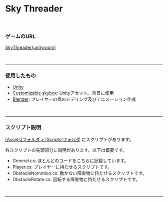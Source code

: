 # Sky Threader

<br>

### ゲームのURL
[SkyThreader(unityroom)](https://unityroom.com/games/skythreader)

<br>

---
### 使用したもの
- [Unity](https://unity.com/ja)
- [Customizable skybox](https://assetstore.unity.com/packages/2d/textures-materials/sky/customizable-skybox-174576): Unityアセット。背景に使用
- [Blender](https://www.blender.jp/): プレイヤーの鳥のモデリング及びアニメーション作成

<br>

---
### スクリプト説明
[[Assets]フォルダ > [Scripts]フォルダ](./Assets/Scripts) にスクリプトがあります。

各スクリプトの先頭部分に説明があります。以下は概要です。
- General.cs: ほとんどのコードをこちらに記載しています。
- Player.cs: プレイヤーに持たせるスクリプトです。
- ObstacleNomotion.cs: 動かない障害物に持たせるスクリプトです。
- ObstacleRotate.cs: 回転する障害物に持たせるスクリプトです。

<br>

---
